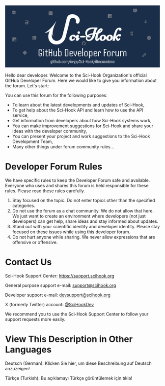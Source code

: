 [![](https://github.com/Sci-Hook/developer-forum/blob/main/src/readme-files/images/forum-banner.png)](https://github.com/orgs/Sci-Hook/discussions)

Hello dear developer. Welcome to the Sci-Hook Organization's official GitHub Developer Forum. Here we would like to give you information about the forum. Let's start:

You can use this forum for the following purposes:
- To learn about the latest developments and updates of Sci-Hook,
- To get help about the Sci-Hook API and learn how to use the API service,
- Get information from developers about how Sci-Hook systems work,
- You can make improvement suggestions for Sci-Hook and share your ideas with the developer community,
- You can present your project and work suggestions to the Sci-Hook Development Team,
- Many other things under forum community rules...

# Developer Forum Rules

We have specific rules to keep the Developer Forum safe and available. Everyone who uses and shares this forum is held responsible for these rules. Please read these rules carefully.

1. Stay focused on the topic. Do not enter topics other than the specified categories.
2. Do not use the forum as a chat community. We do not allow that here. We just want to create an environment where developers (not just developers) can get help, share ideas and stay informed about updates.
3. Stand out with your scientific identity and developer identity. Please stay focused on these issues while using this developer forum.
4. Do not hurt anyone while sharing. We never allow expressions that are offensive or offensive.

# Contact Us

Sci-Hook Support Center: https://support.scihook.org

General purpose support e-mail: [support@scihook.org](mailto:support@scihook.org "support@scihook.org")

Developer support e-mail: [devsupport@scihook.org](mailto:devsupport@scihook.org "devsupport@scihook.org")

X (formerly Twitter) account: [@SciHookDev](https://x.com/SciHookDev)

We recommend you to use the Sci-Hook Support Center to follow your support requests more easily.

# View This Description in Other Languages

Deutsch (German): Klicken Sie hier, um diese Beschreibung auf Deutsch anzuzeigen!

Türkçe (Turkish): Bu açıklamayı Türkçe görüntülemek için tıkla!
